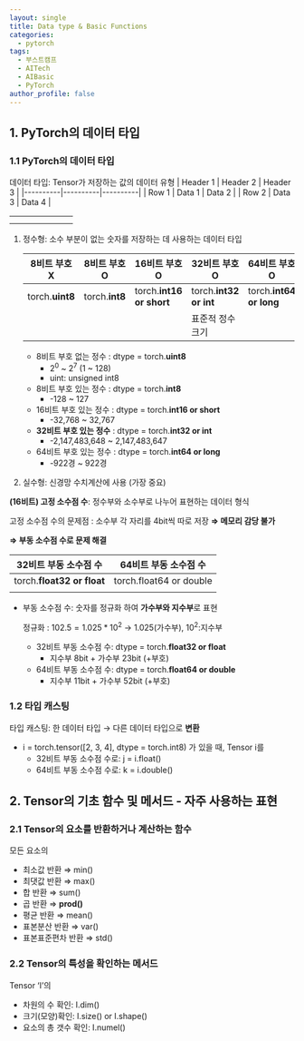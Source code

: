 ```yaml
---
layout: single
title: Data type & Basic Functions
categories:
  - pytorch
tags:
  - 부스트캠프
  - AITech
  - AIBasic
  - PyTorch
author_profile: false
---
```

## 1. PyTorch의 데이터 타입

### 1.1 PyTorch의 데이터 타입

데이터 타입: Tensor가 저장하는 값의 데이터 유형
| Header 1 | Header 2 | Header 3 |
|----------|----------|----------|
| Row 1    | Data 1   | Data 2   |
| Row 2    | Data 3   | Data 4   |

|     |     |     |     |     |     |     |
| --- | --- | --- | --- | --- | --- | --- |
|     |     |     |     |     |     |     |
|     |     |     |     |     |     |     |
1. 정수형: 소수 부분이 없는 숫자를 저장하는 데 사용하는 데이터 타입
    
    
    | 8비트 부호 X | 8비트 부호 O | 16비트 부호 O | **32비트 부호 O** | 64비트 부호 O |
    | --- | --- | --- | --- | --- |
    | torch.**uint8** | torch.**int8** | torch.**int16 or short** | torch.**int32 or int** | torch.**int64 or long** |
    |  |  |  | 표준적 정수 크기 |  |
    - 8비트 부호 없는 정수 : dtype = torch.**uint8**
        - $2^0$ ~ $2^7$ (1 ~ 128)
        - uint: unsigned int8
    - 8비트 부호 있는 정수 : dtype = torch.**int8**
        - -128 ~ 127
    - 16비트 부호 있는 정수 : dtype = torch.**int16 or short**
        - -32,768 ~ 32,767
    - **32비트 부호 있는 정수** : dtype = torch.**int32 or int**
        - -2,147,483,648 ~ 2,147,483,647
    - 64비트 부호 있는 정수 : dtype = torch.**int64 or long**
        - -922경 ~ 922경
2. 실수형: 신경망 수치계산에 사용 (가장 중요)

**(16비트) 고정 소수점 수**: 정수부와 소수부로 나누어 표현하는 데이터 형식

고정 소수점 수의 문제점 : 소수부 각 자리를 4bit씩 따로 저장 **⇒ 메모리 감당 불가**

**⇒ 부동 소수점 수로 문제 해결**

| 32비트 부동 소수점 수 | 64비트 부동 소수점 수 |
| --- | --- |
| torch.**float32 or float** | torch.float64 or double |
|  |  |
- 부동 소수점 수: 숫자를 정규화 하여 **가수부와 지수부**로 표현
    
    정규화 : $102.5 = 1.025 * 10^2$ → $1.025$(가수부), $10^2$:지수부
    
    - 32비트 부동 소수점 수: dtype = torch.**float32 or float**
        - 지수부 8bit + 가수부 23bit (+부호)
    - 64비트 부동 소수점 수: dtype = torch.**float64 or double**
        - 지수부 11bit + 가수부 52bit (+부호)
        

### 1.2 타입 캐스팅

타입 캐스팅: 한 데이터 타입 → 다른 데이터 타입으로 **변환**

- i = torch.tensor([2, 3, 4], dtype = torch.int8) 가 있을 때, Tensor i를
    - 32비트 부동 소수점 수로: j = i.float()
    - 64비트 부동 소수점 수로: k = i.double()

## 2. Tensor의 기초 함수 및 메서드  - 자주 사용하는 표현

### 2.1 Tensor의 요소를 반환하거나 계산하는 함수

모든 요소의

- 최소값 반환 ⇒ min()
- 최댓값 반환 ⇒ max()
- 합 반환 ⇒ sum()
- 곱 반환 ⇒ **prod()**
- 평균 반환 ⇒ mean()
- 표본분산 반환 ⇒ var()
- 표본표준편차 반환 ⇒ std()

### 2.2 Tensor의 특성을 확인하는 메서드

Tensor ‘I’의

- 차원의 수 확인: I.dim()
- 크기(모양)확인: I.size() or I.shape()
- 요소의 총 갯수 확인: I.numel()